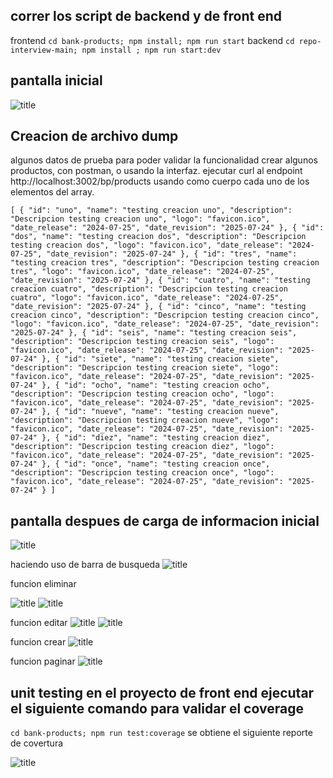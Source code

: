 
## correr los script de backend y de front end
frontend
`
cd bank-products;
npm install;
npm run start
`
backend
`
cd repo-interview-main;
npm install ;
npm run start:dev
`
## pantalla inicial 

![title](Images/condump.png)

## Creacion de archivo dump
algunos datos de prueba para poder validar la funcionalidad crear algunos productos, con postman, o usando la interfaz. ejecutar curl al endpoint http://localhost:3002/bp/products 
usando como cuerpo cada uno de los elementos del array.

`[
  {
    "id": "uno",
    "name": "testing creacion uno",
    "description": "Descripcion testing creacion uno",
    "logo": "favicon.ico",
    "date_release": "2024-07-25",
    "date_revision": "2025-07-24"
  },
  {
    "id": "dos",
    "name": "testing creacion dos",
    "description": "Descripcion testing creacion dos",
    "logo": "favicon.ico",
    "date_release": "2024-07-25",
    "date_revision": "2025-07-24"
  },
  {
    "id": "tres",
    "name": "testing creacion tres",
    "description": "Descripcion testing creacion tres",
    "logo": "favicon.ico",
    "date_release": "2024-07-25",
    "date_revision": "2025-07-24"
  },
  {
    "id": "cuatro",
    "name": "testing creacion cuatro",
    "description": "Descripcion testing creacion cuatro",
    "logo": "favicon.ico",
    "date_release": "2024-07-25",
    "date_revision": "2025-07-24"
  },
  {
    "id": "cinco",
    "name": "testing creacion cinco",
    "description": "Descripcion testing creacion cinco",
    "logo": "favicon.ico",
    "date_release": "2024-07-25",
    "date_revision": "2025-07-24"
  },
  {
    "id": "seis",
    "name": "testing creacion seis",
    "description": "Descripcion testing creacion seis",
    "logo": "favicon.ico",
    "date_release": "2024-07-25",
    "date_revision": "2025-07-24"
  },
  {
    "id": "siete",
    "name": "testing creacion siete",
    "description": "Descripcion testing creacion siete",
    "logo": "favicon.ico",
    "date_release": "2024-07-25",
    "date_revision": "2025-07-24"
  },
  {
    "id": "ocho",
    "name": "testing creacion ocho",
    "description": "Descripcion testing creacion ocho",
    "logo": "favicon.ico",
    "date_release": "2024-07-25",
    "date_revision": "2025-07-24"
  },
  {
    "id": "nueve",
    "name": "testing creacion nueve",
    "description": "Descripcion testing creacion nueve",
    "logo": "favicon.ico",
    "date_release": "2024-07-25",
    "date_revision": "2025-07-24"
  },
  {
    "id": "diez",
    "name": "testing creacion diez",
    "description": "Descripcion testing creacion diez",
    "logo": "favicon.ico",
    "date_release": "2024-07-25",
    "date_revision": "2025-07-24"
  },
  {
    "id": "once",
    "name": "testing creacion once",
    "description": "Descripcion testing creacion once",
    "logo": "favicon.ico",
    "date_release": "2024-07-25",
    "date_revision": "2025-07-24"
  }
]
` 


## pantalla despues de carga de informacion inicial

![title](Images/condump.png)

haciendo uso de barra de busqueda
![title](Images/busqueda.png)

funcion eliminar

![title](Images/eliminar.png)
![title](Images/eliminar1.png)

funcion editar
![title](Images/eliminar.png)
![title](Images/editar.png)

funcion crear
![title](Images/crear.png)

funcion paginar
![title](Images/paginar.png)



## unit testing en el proyecto de front end ejecutar el siguiente comando para validar el coverage

`
  cd bank-products;
  npm run test:coverage
`
se obtiene el siguiente reporte de covertura

![title](Images/coverage1.png)
